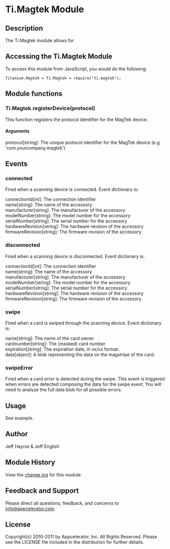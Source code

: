 # Ti.Magtek Module

## Description

The Ti.Magtek module allows for

## Accessing the Ti.Magtek Module

To access this module from JavaScript, you would do the following:

	Titanium.Magtek = Ti.Magtek = require("ti.magtek");
 
## Module functions

### Ti.Magtek.registerDevice(protocol)

This function registers the protocol identifier for the MagTek device.

#### Arguments

protocol[string]: The unique protocol identifier for the MagTek device (e.g. 'com.yourcompany.magtek')

## Events 

### connected

Fired when a scanning device is connected.  Event dictionary is:

connectionId[int]: The connection identifier  
name[string]: The name of the accessory  
manufacturer[string]: The manufacturer of the accessory  
modelNumber[string]: The model number for the accessory  
serialNumber[string]: The serial number for the accessory  
hardwareRevision[string]: The hardware revision of the accessory  
firmwareRevision[string]: The firmware revision of the accessory

### disconnected

Fired when a scanning device is disconnected.  Event dictionary is:

connectionId[int]: The connection identifier  
name[string]: The name of the accessory  
manufacturer[string]: The manufacturer of the accessory  
modelNumber[string]: The model number for the accessory  
serialNumber[string]: The serial number for the accessory  
hardwareRevision[string]: The hardware revision of the accessory  
firmwareRevision[string]: The firmware revision of the accessory

### swipe

Fired when a card is swiped through the scanning device.  Event dictionary is:

name[string]: The name of the card owner  
cardnumber[string]: The (masked) card number  
expiration[string]: The expiration date, in xx/xx format.  
data[object]: A blob representing the data on the magstripe of the card.  

### swipeError

Fired when a card error is detected during the swipe. This event is triggered when errors are detected composing the data for the swipe event. You will need to analyze the full data blob for all possible errors.   

## Usage

See example.

## Author

Jeff Haynie & Jeff English

## Module History

View the [change log](changelog.html) for this module.

## Feedback and Support

Please direct all questions, feedback, and concerns to [info@appcelerator.com](mailto:info@appcelerator.com?subject=iOS%20Magtek%20Module).

## License

Copyright(c) 2010-2011 by Appcelerator, Inc. All Rights Reserved. Please see the LICENSE file included in the distribution for further details.

